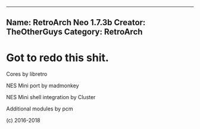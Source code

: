 -----------------------
Name: RetroArch Neo 1.7.3b
Creator: TheOtherGuys
Category: RetroArch
-----------------------

# Got to redo this shit.

Cores by libretro

NES Mini port by madmonkey

NES Mini shell integration by Cluster

Additional modules by pcm

(c) 2016-2018

